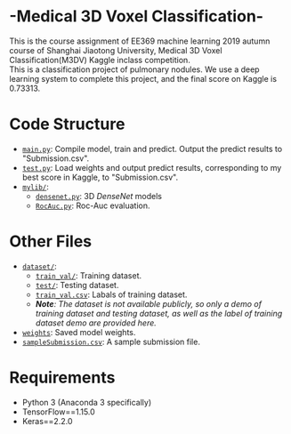 # -Medical 3D Voxel Classification-
This is the course assignment of EE369 machine learning 2019 autumn course of Shanghai Jiaotong University, Medical 3D Voxel Classification(M3DV) Kaggle inclass competition.  
This is a classification project of pulmonary nodules. We use a deep learning system to complete this project, and the final score on Kaggle is 0.73313.
# Code Structure
* [`main.py`](main.py): Compile model, train and predict. Output the predict results to "Submission.csv".
* [`test.py`](test.py): Load weights and output predict results, corresponding to my best score in Kaggle, to "Submission.csv".
* [`mylib/`](mylib/):
    * [`densenet.py`](mylib/densenet.py): 3D *DenseNet* models
    * [`RocAuc.py`](mylib/RocAuc.py): Roc-Auc evaluation.
# Other Files
* [`dataset/`](dataset/):
    * [`train_val/`](dataset/train_val/): Training dataset.
    * [`test/`](dataset/test/): Testing dataset.
    * [`train_val.csv`](dataset/train_val.csv): Labals of training dataset.
    * ***Note**: The dataset is not available publicly, so only a demo of training dataset and testing dataset, as well as the label of training dataset demo are provided here.*
* [`weights`](weights/): Saved model weights.
* [`sampleSubmission.csv`](sampleSubmission.csv): A sample submission file.
# Requirements
* Python 3 (Anaconda 3 specifically)
* TensorFlow==1.15.0
* Keras==2.2.0
